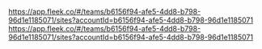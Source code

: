 
<https://app.fleek.co/#/teams/b6156f94-afe5-4dd8-b798-96d1e1185071/sites?accountId=b6156f94-afe5-4dd8-b798-96d1e1185071>
<https://app.fleek.co/#/teams/b6156f94-afe5-4dd8-b798-96d1e1185071/sites?accountId=b6156f94-afe5-4dd8-b798-96d1e1185071>
